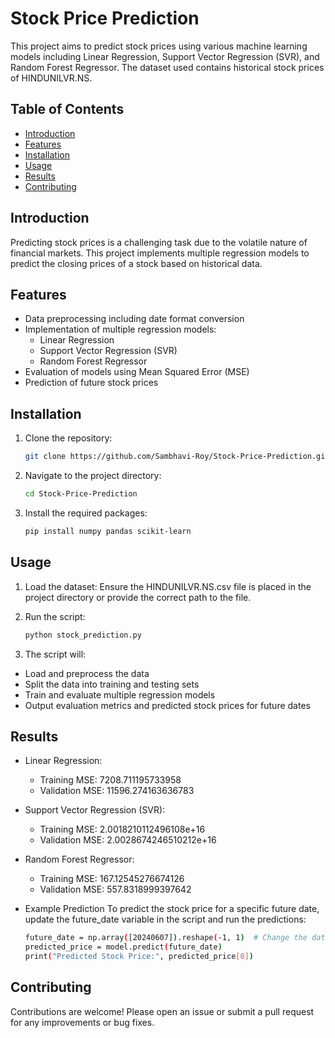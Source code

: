 # Stock Price Prediction

This project aims to predict stock prices using various machine learning models including Linear Regression, Support Vector Regression (SVR), and Random Forest Regressor. The dataset used contains historical stock prices of HINDUNILVR.NS.

## Table of Contents

- [Introduction](#introduction)
- [Features](#features)
- [Installation](#installation)
- [Usage](#usage)
- [Results](#results)
- [Contributing](#contributing)


## Introduction

Predicting stock prices is a challenging task due to the volatile nature of financial markets. This project implements multiple regression models to predict the closing prices of a stock based on historical data.


## Features

- Data preprocessing including date format conversion
- Implementation of multiple regression models:
  - Linear Regression
  - Support Vector Regression (SVR)
  - Random Forest Regressor
- Evaluation of models using Mean Squared Error (MSE)
- Prediction of future stock prices


## Installation

1. Clone the repository:
   ```bash
   git clone https://github.com/Sambhavi-Roy/Stock-Price-Prediction.git

2. Navigate to the project directory:
   ```bash
   cd Stock-Price-Prediction

3. Install the required packages:
   ```bash
   pip install numpy pandas scikit-learn


## Usage

1. Load the dataset:
  Ensure the HINDUNILVR.NS.csv file is placed in the project directory or provide the correct path to the file.

2. Run the script:
   ```bash
   python stock_prediction.py

3. The script will:
  - Load and preprocess the data
  - Split the data into training and testing sets
  - Train and evaluate multiple regression models
  - Output evaluation metrics and predicted stock prices for future dates


## Results

- Linear Regression:
  - Training MSE: 7208.711195733958
  - Validation MSE: 11596.274163636783
  
- Support Vector Regression (SVR):
  - Training MSE: 2.0018210112496108e+16
  - Validation MSE: 2.0028674246510212e+16
  
- Random Forest Regressor:
  - Training MSE: 167.12545276674126
  - Validation MSE: 557.8318999397642


- Example Prediction
  To predict the stock price for a specific future date, update the future_date variable in the script and run the predictions:

  ```bash
  future_date = np.array([20240607]).reshape(-1, 1)  # Change the date accordingly
  predicted_price = model.predict(future_date)
  print("Predicted Stock Price:", predicted_price[0])


## Contributing

Contributions are welcome! Please open an issue or submit a pull request for any improvements or bug fixes.
